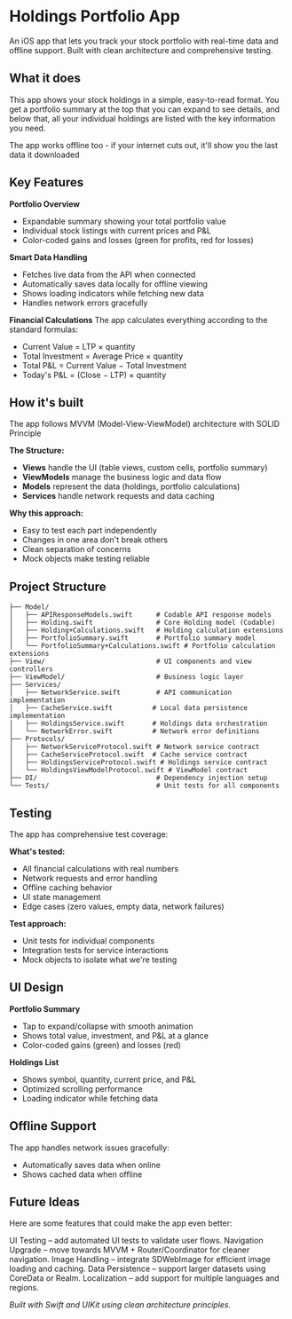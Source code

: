 # Holdings Portfolio App

An iOS app that lets you track your stock portfolio with real-time data and offline support. Built with clean architecture and comprehensive testing.

## What it does

This app shows your stock holdings in a simple, easy-to-read format. You get a portfolio summary at the top that you can expand to see details, and below that, all your individual holdings are listed with the key information you need.

The app works offline too - if your internet cuts out, it'll show you the last data it downloaded

## Key Features

**Portfolio Overview**
- Expandable summary showing your total portfolio value
- Individual stock listings with current prices and P&L
- Color-coded gains and losses (green for profits, red for losses)

**Smart Data Handling**
- Fetches live data from the API when connected
- Automatically saves data locally for offline viewing  
- Shows loading indicators while fetching new data
- Handles network errors gracefully

**Financial Calculations**
The app calculates everything according to the standard formulas:
- Current Value = LTP × quantity
- Total Investment = Average Price × quantity  
- Total P&L = Current Value − Total Investment
- Today's P&L = (Close − LTP) × quantity

## How it's built

The app follows MVVM (Model-View-ViewModel) architecture with SOLID Principle

**The Structure:**
- **Views** handle the UI (table views, custom cells, portfolio summary)
- **ViewModels** manage the business logic and data flow
- **Models** represent the data (holdings, portfolio calculations)
- **Services** handle network requests and data caching

**Why this approach:**
- Easy to test each part independently
- Changes in one area don't break others
- Clean separation of concerns
- Mock objects make testing reliable

## Project Structure

```
├── Model/
│   ├── APIResponseModels.swift      # Codable API response models
│   ├── Holding.swift                # Core Holding model (Codable)
│   ├── Holding+Calculations.swift   # Holding calculation extensions
│   ├── PortfolioSummary.swift       # Portfolio summary model
│   └── PortfolioSummary+Calculations.swift # Portfolio calculation extensions
├── View/                            # UI components and view controllers  
├── ViewModel/                       # Business logic layer
├── Services/
│   ├── NetworkService.swift         # API communication implementation
│   ├── CacheService.swift          # Local data persistence implementation
│   ├── HoldingsService.swift       # Holdings data orchestration
│   └── NetworkError.swift          # Network error definitions
├── Protocols/
│   ├── NetworkServiceProtocol.swift # Network service contract
│   ├── CacheServiceProtocol.swift  # Cache service contract
│   ├── HoldingsServiceProtocol.swift # Holdings service contract
│   └── HoldingsViewModelProtocol.swift # ViewModel contract
├── DI/                              # Dependency injection setup
└── Tests/                           # Unit tests for all components
```

## Testing

The app has comprehensive test coverage:

**What's tested:**
- All financial calculations with real numbers
- Network requests and error handling
- Offline caching behavior
- UI state management
- Edge cases (zero values, empty data, network failures)

**Test approach:**
- Unit tests for individual components
- Integration tests for service interactions  
- Mock objects to isolate what we're testing

## UI Design

**Portfolio Summary**
- Tap to expand/collapse with smooth animation
- Shows total value, investment, and P&L at a glance
- Color-coded gains (green) and losses (red)

**Holdings List**  
- Shows symbol, quantity, current price, and P&L
- Optimized scrolling performance
- Loading indicator while fetching data

## Offline Support

The app handles network issues gracefully:
- Automatically saves data when online
- Shows cached data when offline

## Future Ideas

Here are some features that could make the app even better:

UI Testing – add automated UI tests to validate user flows.
Navigation Upgrade – move towards MVVM + Router/Coordinator for cleaner navigation.
Image Handling – integrate SDWebImage for efficient image loading and caching.
Data Persistence – support larger datasets using CoreData or Realm.
Localization – add support for multiple languages and regions.

*Built with Swift and UIKit using clean architecture principles.*
